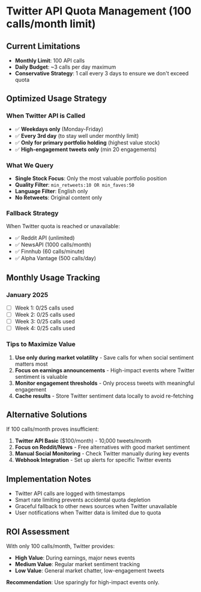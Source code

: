 # Twitter API Quota Management (100 calls/month limit)

## Current Limitations
- **Monthly Limit**: 100 API calls
- **Daily Budget**: ~3 calls per day maximum
- **Conservative Strategy**: 1 call every 3 days to ensure we don't exceed quota

## Optimized Usage Strategy

### When Twitter API is Called
- ✅ **Weekdays only** (Monday-Friday)
- ✅ **Every 3rd day** (to stay well under monthly limit)
- ✅ **Only for primary portfolio holding** (highest value stock)
- ✅ **High-engagement tweets only** (min 20 engagements)

### What We Query
- **Single Stock Focus**: Only the most valuable portfolio position
- **Quality Filter**: `min_retweets:10 OR min_faves:50`
- **Language Filter**: English only
- **No Retweets**: Original content only

### Fallback Strategy
When Twitter quota is reached or unavailable:
- ✅ Reddit API (unlimited)
- ✅ NewsAPI (1000 calls/month)
- ✅ Finnhub (60 calls/minute)
- ✅ Alpha Vantage (500 calls/day)

## Monthly Usage Tracking

### January 2025
- [ ] Week 1: 0/25 calls used
- [ ] Week 2: 0/25 calls used  
- [ ] Week 3: 0/25 calls used
- [ ] Week 4: 0/25 calls used

### Tips to Maximize Value
1. **Use only during market volatility** - Save calls for when social sentiment matters most
2. **Focus on earnings announcements** - High-impact events where Twitter sentiment is valuable
3. **Monitor engagement thresholds** - Only process tweets with meaningful engagement
4. **Cache results** - Store Twitter sentiment data locally to avoid re-fetching

## Alternative Solutions
If 100 calls/month proves insufficient:
1. **Twitter API Basic** ($100/month) - 10,000 tweets/month
2. **Focus on Reddit/News** - Free alternatives with good market sentiment
3. **Manual Social Monitoring** - Check Twitter manually during key events
4. **Webhook Integration** - Set up alerts for specific Twitter events

## Implementation Notes
- Twitter API calls are logged with timestamps
- Smart rate limiting prevents accidental quota depletion
- Graceful fallback to other news sources when Twitter unavailable
- User notifications when Twitter data is limited due to quota

## ROI Assessment
With only 100 calls/month, Twitter provides:
- **High Value**: During earnings, major news events
- **Medium Value**: Regular market sentiment tracking
- **Low Value**: General market chatter, low-engagement tweets

**Recommendation**: Use sparingly for high-impact events only.
